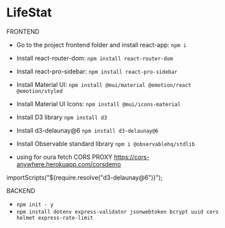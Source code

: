# LifeStat

FRONTEND

- Go to the project frontend folder and install react-app:
  `npm i`
- Install react-router-dom:
  `npm install react-router-dom`

- Install react-pro-sidebar:
  `npm install react-pro-sidebar`

- Install Material UI:
  `npm install @mui/material @emotion/react @emotion/styled`

- Install Material UI Icons:
  `npm install @mui/icons-material`

- Install D3 library
  `npm install d3`

- Install d3-delaunay@6
  `npm install d3-delaunay@6`

- Install Observable standard library
  `npm i @observablehq/stdlib`

- using for oura fetch
  CORS PROXY
  https://cors-anywhere.herokuapp.com/corsdemo

importScripts("${require.resolve("d3-delaunay@6")}");

BACKEND

- `npm init - y`
- `npm install dotenv express-validator jsonwebtoken bcrypt uuid cors helmet express-rate-limit`
